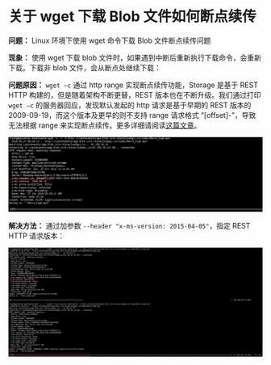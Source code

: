 # 关于 wget 下载 Blob 文件如何断点续传 #

**问题：**
Linux 环境下使用 wget 命令下载 Blob 文件断点续传问题

**现象：**
使用 wget 下载 blob 文件时，如果遇到中断后重新执行下载命令，会重新下载。下载非 blob 文件，会从断点处继续下载：

**问题原因：** 
`wget –c` 通过 http range 实现断点续传功能，Storage  是基于 REST HTTP 构建的，但是随着架构不断更替，REST 版本也在不断升级。我们通过打印 `wget –c` 的服务器回应，发现默认发起的 http 请求是基于早期的 REST 版本的 2009-09-19，而这个版本及更早的则不支持 range 请求格式 “[offset]-”，导致无法根据 range 来实现断点续传。更多详细请阅读[这篇文章](https://msdn.microsoft.com/zh-cn/library/dd894041.aspx "https://msdn.microsoft.com/zh-cn/library/dd894041.aspx")。 

![REST 版本](media/aog-storage-blob-wget-download-offset/wget-rest-version.png "REST 版本")

**解决方法：**
通过加参数 `--header "x-ms-version: 2015-04-05"`，指定 REST HTTP 请求版本：

![REST HTTP 请求](media/aog-storage-blob-wget-download-offset/wget-rest-http-request.png "REST HTTP 请求")

